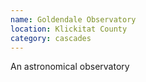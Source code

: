 ```yaml
---
name: Goldendale Observatory
location: Klickitat County
category: cascades
---
```


An astronomical observatory
